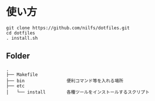 # 使い方

```
git clone https://github.com/nilfs/dotfiles.git
cd dotfiles
. install.sh
```

## Folder
```
.
├── Makefile
├── bin                便利コマンド等を入れる場所
├── etc
│   └── install        各種ツールをインストールするスクリプト
```
